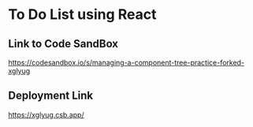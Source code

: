 # To Do List using React
## Link to Code SandBox
https://codesandbox.io/s/managing-a-component-tree-practice-forked-xglyug

## Deployment Link
https://xglyug.csb.app/ 